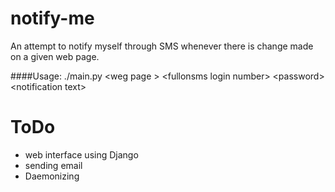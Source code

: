 notify-me
=========

An attempt to notify myself through SMS  whenever there is change made on a given web page.

####Usage: ./main.py &lt;weg page &gt; &lt;fullonsms login number&gt; &lt;password&gt; &lt;notification text&gt;

ToDo  
=========  
 * web interface using Django
 * sending email
 * Daemonizing 






